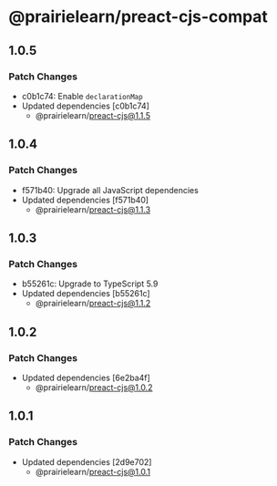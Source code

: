 # @prairielearn/preact-cjs-compat

## 1.0.5

### Patch Changes

- c0b1c74: Enable `declarationMap`
- Updated dependencies [c0b1c74]
  - @prairielearn/preact-cjs@1.1.5

## 1.0.4

### Patch Changes

- f571b40: Upgrade all JavaScript dependencies
- Updated dependencies [f571b40]
  - @prairielearn/preact-cjs@1.1.3

## 1.0.3

### Patch Changes

- b55261c: Upgrade to TypeScript 5.9
- Updated dependencies [b55261c]
  - @prairielearn/preact-cjs@1.1.2

## 1.0.2

### Patch Changes

- Updated dependencies [6e2ba4f]
  - @prairielearn/preact-cjs@1.0.2

## 1.0.1

### Patch Changes

- Updated dependencies [2d9e702]
  - @prairielearn/preact-cjs@1.0.1
